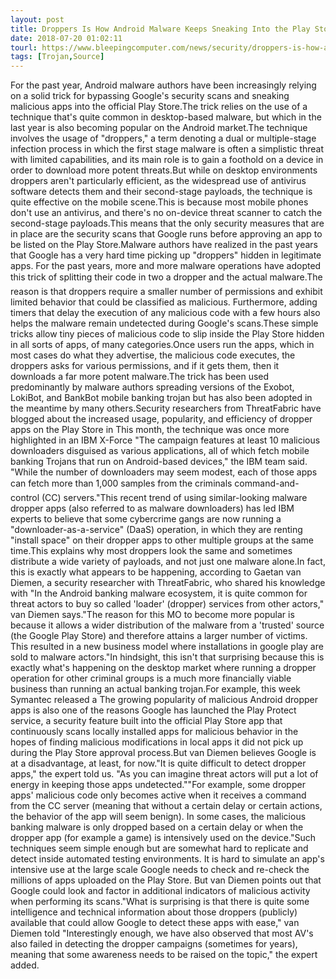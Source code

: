 ```yaml
---
layout: post
title: Droppers Is How Android Malware Keeps Sneaking Into the Play Store
date: 2018-07-20 01:02:11
tourl: https://www.bleepingcomputer.com/news/security/droppers-is-how-android-malware-keeps-sneaking-into-the-play-store/
tags: [Trojan,Source]
---
```

For the past year, Android malware authors have been increasingly relying on a solid trick for bypassing Google's security scans and sneaking malicious apps into the official Play Store.The trick relies on the use of a technique that's quite common in desktop-based malware, but which in the last year is also becoming popular on the Android market.The technique involves the usage of "droppers," a term denoting a dual or multiple-stage infection process in which the first stage malware is often a simplistic threat with limited capabilities, and its main role is to gain a foothold on a device in order to download more potent threats.But while on desktop environments droppers aren't particularly efficient, as the widespread use of antivirus software detects them and their second-stage payloads, the technique is quite effective on the mobile scene.This is because most mobile phones don't use an antivirus, and there's no on-device threat scanner to catch the second-stage payloads.This means that the only security measures that are in place are the security scans that Google runs before approving an app to be listed on the Play Store.Malware authors have realized in the past years that Google has a very hard time picking up "droppers" hidden in legitimate apps. For the past years, more and more malware operations have adopted this trick of splitting their code in two a dropper and the actual malware.The reason is that droppers require a smaller number of permissions and exhibit limited behavior that could be classified as malicious. Furthermore, adding timers that delay the execution of any malicious code with a few hours also helps the malware remain undetected during Google's scans.These simple tricks allow tiny pieces of malicious code to slip inside the Play Store hidden in all sorts of apps, of many categories.Once users run the apps, which in most cases do what they advertise, the malicious code executes, the droppers asks for various permissions, and if it gets them, then it downloads a far more potent malware.The trick has been used predominantly by malware authors spreading versions of the Exobot, LokiBot, and BankBot mobile banking trojan but has also been adopted in the meantime by many others.Security researchers from ThreatFabric have blogged about the increased usage, popularity, and efficiency of dropper apps on the Play Store in This month, the technique was once more highlighted in an IBM X-Force "The campaign features at least 10 malicious downloaders disguised as various applications, all of which fetch mobile banking Trojans that run on Android-based devices," the IBM team said. "While the number of downloaders may seem modest, each of those apps can fetch more than 1,000 samples from the criminals command-and-control (CC) servers."This recent trend of using similar-looking malware dropper apps (also referred to as malware downloaders) has led IBM experts to believe that some cybercrime gangs are now running a "downloader-as-a-service" (DaaS) operation, in which they are renting "install space" on their dropper apps to other multiple groups at the same time.This explains why most droppers look the same and sometimes distribute a wide variety of payloads, and not just one malware alone.In fact, this is exactly what appears to be happening, according to Gaetan van Diemen, a security researcher with ThreatFabric, who shared his knowledge with "In the Android banking malware ecosystem, it is quite common for threat actors to buy so called 'loader' (dropper) services from other actors," van Diemen says."The reason for this MO to become more popular is because it allows a wider distribution of the malware from a 'trusted' source (the Google Play Store) and therefore attains a larger number of victims. This resulted in a new business model where installations in google play are sold to malware actors."In hindsight, this isn't that surprising because this is exactly what's happening on the desktop market where running a dropper operation for other criminal groups is a much more financially viable business than running an actual banking trojan.For example, this week Symantec released a The growing popularity of malicious Android dropper apps is also one of the reasons Google has launched the Play Protect service, a security feature built into the official Play Store app that continuously scans locally installed apps for malicious behavior in the hopes of finding malicious modifications in local apps it did not pick up during the Play Store approval process.But van Diemen believes Google is at a disadvantage, at least, for now."It is quite difficult to detect dropper apps," the expert told us. "As you can imagine threat actors will put a lot of energy in keeping those apps undetected.""For example, some dropper apps' malicious code only becomes active when it receives a command from the CC server (meaning that without a certain delay or certain actions, the behavior of the app will seem benign). In some cases, the malicious banking malware is only dropped based on a certain delay or when the dropper app (for example a game) is intensively used on the device."Such techniques seem simple enough but are somewhat hard to replicate and detect inside automated testing environments. It is hard to simulate an app's intensive use at the large scale Google needs to check and re-check the millions of apps uploaded on the Play Store. But van Diemen points out that Google could look and factor in additional indicators of malicious activity when performing its scans."What is surprising is that there is quite some intelligence and technical information about those droppers (publicly) available that could allow Google to detect these apps with ease," van Diemen told "Interestingly enough, we have also observed that most AV's also failed in detecting the dropper campaigns (sometimes for years), meaning that some awareness needs to be raised on the topic," the expert added.